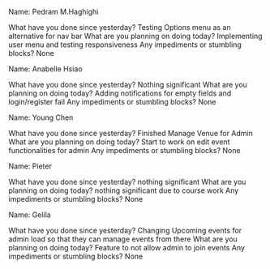 

Name: Pedram M.Haghighi

What have you done since yesterday? Testing Options menu as an alternative for nav bar
What are you planning on doing today? Implementing user menu and testing responsiveness
Any impediments or stumbling blocks? None

Name: Anabelle Hsiao

What have you done since yesterday? Nothing significant
What are you planning on doing today? Adding notifications for empty fields and login/register fail
Any impediments or stumbling blocks? None 

Name: Young Chen

What have you done since yesterday? Finished Manage Venue for Admin 
What are you planning on doing today? Start to work on edit event functionalities for admin
Any impediments or stumbling blocks? None

Name: Pieter

What have you done since yesterday? nothing significant
What are you planning on doing today? nothing significant due to course work
Any impediments or stumbling blocks? None

Name: Gelila

What have you done since yesterday? Changing Upcoming events for admin load so that they can manage events from there
What are you planning on doing today? Feature to not allow admin to join events
Any impediments or stumbling blocks? None
